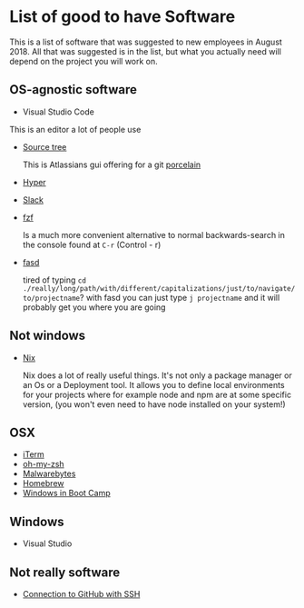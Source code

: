 # List of good to have Software #

This is a list of software that was suggested to new employees in August 2018. All that was suggested is in the list, but what you actually need will depend on the project you will work on.

## OS-agnostic software ##
* Visual Studio Code

This is an editor a lot of people use

* [Source tree](https://www.sourcetreeapp.com/)

  This is Atlassians gui offering for a git [porcelain](https://git-scm.com/book/en/v2/Git-Internals-Plumbing-and-Porcelain)

* [Hyper](https://hyper.is/)
* [Slack](https://slack.com/)
* [fzf](https://github.com/junegunn/fzf)

  Is a much more convenient alternative to normal backwards-search in the console found at `C-r` (Control - r)

* [fasd](https://github.com/clvv/fasd)

  tired of typing `cd ./really/long/path/with/different/capitalizations/just/to/navigate/to/projectname`?
  with fasd you can just type `j projectname` and it will probably get you where you are going

## Not windows
* [Nix](https://nixos.org/nix/download.html)

  Nix does a lot of really useful things. It's not only a package manager or an Os or a Deployment tool.
  It allows you to define local environments for your projects where for example node and npm are at some
  specific version, (you won't even need to have node installed on your system!)

## OSX ##
* [iTerm](https://www.iterm2.com/)
* [oh-my-zsh](https://github.com/robbyrussell/oh-my-zsh)
* [Malwarebytes](https://www.malwarebytes.com/) 
* [Homebrew](https://brew.sh/)
* [Windows in Boot Camp](https://www.imore.com/how-install-windows-your-mac-boot-camp)

## Windows ##
* Visual Studio

## Not really software ##
* [Connection to GitHub with SSH](https://help.github.com/articles/connecting-to-github-with-ssh/)
